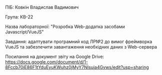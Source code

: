 ПІБ: Ковкін Владислав Вадимович 

Група: КВ-22

Назва лабораторної: "Розробка Web-додатка засобами Javascript/VueJS"

Завдання: адаптувати програмний код ЛР№2 до вимог фреймворка VueJS та забезпечити завантаження необхідних даних з Web-сервера 

Посилання на документ звіту на Google Drive: https://docs.google.com/document/d/1-8Fccb70iE86F1tYduEyuKWuhz0jMyY7NIsuia4Gvws/edit?usp=sharing